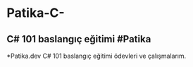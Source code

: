 # Patika-C-
## C# 101 baslangıç eğitimi #Patika

*Patika.dev C# 101 baslangıç eğitimi ödevleri ve çalışmalarım. 


